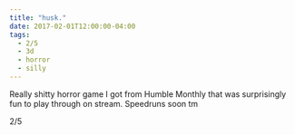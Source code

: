 ```yaml
---
title: "husk."
date: 2017-02-01T12:00:00-04:00
tags:
  - 2/5
  - 3d
  - horror
  - silly
---
```


Really shitty horror game I got from Humble Monthly that was surprisingly fun to play through on stream. Speedruns soon tm

2/5
